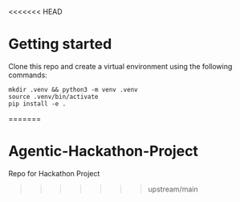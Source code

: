 <<<<<<< HEAD
# Getting started
Clone this repo and create a virtual environment using the following commands:
```
mkdir .venv && python3 -m venv .venv
source .venv/bin/activate
pip install -e .
````
=======
# Agentic-Hackathon-Project
Repo for Hackathon Project
>>>>>>> upstream/main
